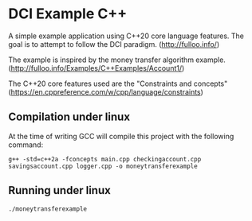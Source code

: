 DCI Example C++
===========

A simple example application using C++20 core language features. The goal is to attempt to follow the DCI paradigm. 
(http://fulloo.info/)

The example is inspired by the money transfer algorithm example. 
(http://fulloo.info/Examples/C++Examples/Account1/)

The C++20 core features used are the "Constraints and concepts" 
(https://en.cppreference.com/w/cpp/language/constraints)

## Compilation under linux

At the time of writing GCC will compile this project with the following command:

```
g++ -std=c++2a -fconcepts main.cpp checkingaccount.cpp savingsaccount.cpp logger.cpp -o moneytransferexample
```

## Running under linux

```
./moneytransferexample
```
